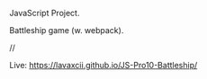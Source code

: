 JavaScript Project.

Battleship game (w. webpack).

//

Live: https://lavaxcii.github.io/JS-Pro10-Battleship/
